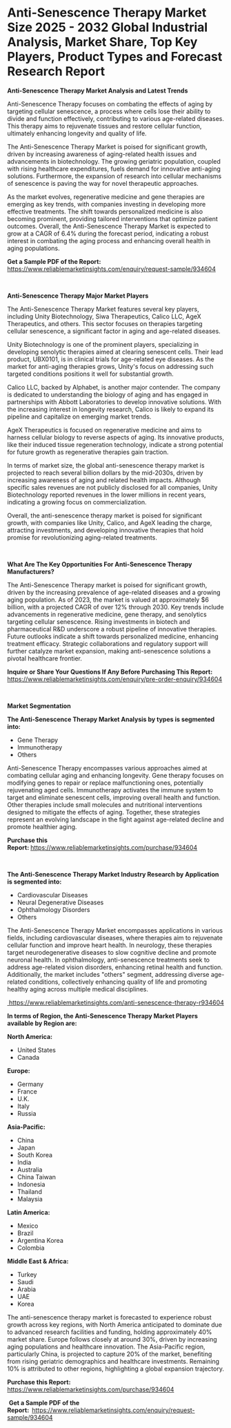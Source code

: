 <p><h1>Anti-Senescence Therapy Market Size 2025 - 2032 Global Industrial Analysis, Market Share, Top Key Players, Product Types and Forecast Research Report</h1></p><p><strong>Anti-Senescence Therapy Market Analysis and Latest Trends</strong></p>
<p><p>Anti-Senescence Therapy focuses on combating the effects of aging by targeting cellular senescence, a process where cells lose their ability to divide and function effectively, contributing to various age-related diseases. This therapy aims to rejuvenate tissues and restore cellular function, ultimately enhancing longevity and quality of life. </p><p>The Anti-Senescence Therapy Market is poised for significant growth, driven by increasing awareness of aging-related health issues and advancements in biotechnology. The growing geriatric population, coupled with rising healthcare expenditures, fuels demand for innovative anti-aging solutions. Furthermore, the expansion of research into cellular mechanisms of senescence is paving the way for novel therapeutic approaches.</p><p>As the market evolves, regenerative medicine and gene therapies are emerging as key trends, with companies investing in developing more effective treatments. The shift towards personalized medicine is also becoming prominent, providing tailored interventions that optimize patient outcomes. Overall, the Anti-Senescence Therapy Market is expected to grow at a CAGR of 6.4% during the forecast period, indicating a robust interest in combating the aging process and enhancing overall health in aging populations.</p></p>
<p><strong>Get a Sample PDF of the Report:&nbsp;</strong> <a href="https://www.reliablemarketinsights.com/enquiry/request-sample/934604?utm_campaign=3568&utm_medium=2&utm_source=Github&utm_content=ia&utm_term=16042025&utm_id=anti-senescence-therapy">https://www.reliablemarketinsights.com/enquiry/request-sample/934604</a></p>
<p>&nbsp;</p>
<p><strong>Anti-Senescence Therapy Major Market Players</strong></p>
<p><p>The Anti-Senescence Therapy Market features several key players, including Unity Biotechnology, Siwa Therapeutics, Calico LLC, AgeX Therapeutics, and others. This sector focuses on therapies targeting cellular senescence, a significant factor in aging and age-related diseases.</p><p>Unity Biotechnology is one of the prominent players, specializing in developing senolytic therapies aimed at clearing senescent cells. Their lead product, UBX0101, is in clinical trials for age-related eye diseases. As the market for anti-aging therapies grows, Unity's focus on addressing such targeted conditions positions it well for substantial growth.</p><p>Calico LLC, backed by Alphabet, is another major contender. The company is dedicated to understanding the biology of aging and has engaged in partnerships with Abbott Laboratories to develop innovative solutions. With the increasing interest in longevity research, Calico is likely to expand its pipeline and capitalize on emerging market trends.</p><p>AgeX Therapeutics is focused on regenerative medicine and aims to harness cellular biology to reverse aspects of aging. Its innovative products, like their induced tissue regeneration technology, indicate a strong potential for future growth as regenerative therapies gain traction.</p><p>In terms of market size, the global anti-senescence therapy market is projected to reach several billion dollars by the mid-2030s, driven by increasing awareness of aging and related health impacts. Although specific sales revenues are not publicly disclosed for all companies, Unity Biotechnology reported revenues in the lower millions in recent years, indicating a growing focus on commercialization.</p><p>Overall, the anti-senescence therapy market is poised for significant growth, with companies like Unity, Calico, and AgeX leading the charge, attracting investments, and developing innovative therapies that hold promise for revolutionizing aging-related treatments.</p></p>
<p>&nbsp;</p>
<p><strong>What Are The Key Opportunities For Anti-Senescence Therapy Manufacturers?</strong></p>
<p><p>The Anti-Senescence Therapy market is poised for significant growth, driven by the increasing prevalence of age-related diseases and a growing aging population. As of 2023, the market is valued at approximately $6 billion, with a projected CAGR of over 12% through 2030. Key trends include advancements in regenerative medicine, gene therapy, and senolytics targeting cellular senescence. Rising investments in biotech and pharmaceutical R&D underscore a robust pipeline of innovative therapies. Future outlooks indicate a shift towards personalized medicine, enhancing treatment efficacy. Strategic collaborations and regulatory support will further catalyze market expansion, making anti-senescence solutions a pivotal healthcare frontier.</p></p>
<p><strong>Inquire or Share Your Questions If Any Before Purchasing This Report:</strong> <a href="https://www.reliablemarketinsights.com/enquiry/pre-order-enquiry/934604?utm_campaign=3568&utm_medium=2&utm_source=Github&utm_content=ia&utm_term=16042025&utm_id=anti-senescence-therapy">https://www.reliablemarketinsights.com/enquiry/pre-order-enquiry/934604</a></p>
<p>&nbsp;</p>
<p><strong>Market Segmentation</strong></p>
<p><strong>The Anti-Senescence Therapy Market Analysis by types is segmented into:</strong></p>
<p><ul><li>Gene Therapy</li><li>Immunotherapy</li><li>Others</li></ul></p>
<p><p>Anti-Senescence Therapy encompasses various approaches aimed at combating cellular aging and enhancing longevity. Gene therapy focuses on modifying genes to repair or replace malfunctioning ones, potentially rejuvenating aged cells. Immunotherapy activates the immune system to target and eliminate senescent cells, improving overall health and function. Other therapies include small molecules and nutritional interventions designed to mitigate the effects of aging. Together, these strategies represent an evolving landscape in the fight against age-related decline and promote healthier aging.</p></p>
<p><strong>Purchase this Report:&nbsp;</strong><a href="https://www.reliablemarketinsights.com/purchase/934604?utm_campaign=3568&utm_medium=2&utm_source=Github&utm_content=ia&utm_term=16042025&utm_id=anti-senescence-therapy">https://www.reliablemarketinsights.com/purchase/934604</a></p>
<p>&nbsp;</p>
<p><strong>The Anti-Senescence Therapy Market Industry Research by Application is segmented into:</strong></p>
<p><ul><li>Cardiovascular Diseases</li><li>Neural Degenerative Diseases</li><li>Ophthalmology Disorders</li><li>Others</li></ul></p>
<p><p>The Anti-Senescence Therapy Market encompasses applications in various fields, including cardiovascular diseases, where therapies aim to rejuvenate cellular function and improve heart health. In neurology, these therapies target neurodegenerative diseases to slow cognitive decline and promote neuronal health. In ophthalmology, anti-senescence treatments seek to address age-related vision disorders, enhancing retinal health and function. Additionally, the market includes "others" segment, addressing diverse age-related conditions, collectively enhancing quality of life and promoting healthy aging across multiple medical disciplines.</p></p>
<p><a href="https://www.reliablemarketinsights.com/anti-senescence-therapy-r934604?utm_campaign=3568&utm_medium=2&utm_source=Github&utm_content=ia&utm_term=16042025&utm_id=anti-senescence-therapy">&nbsp;https://www.reliablemarketinsights.com/anti-senescence-therapy-r934604</a></p>
<p><strong>In terms of Region, the Anti-Senescence Therapy Market Players available by Region are:</strong></p>
<p>
    <p> <strong> North America: </strong>
        <ul>
            <li>United States</li>
            <li>Canada</li>
        </ul>
        </p> 
    <p> <strong> Europe: </strong>
        <ul>
            <li>Germany</li>
            <li>France</li>
            <li>U.K.</li>
            <li>Italy</li>
            <li>Russia</li>
        </ul>
        </p> 
    <p> <strong> Asia-Pacific: </strong>
        <ul>
            <li>China</li>
            <li>Japan</li>
            <li>South Korea</li>
            <li>India</li>
            <li>Australia</li>
            <li>China Taiwan</li>
            <li>Indonesia</li>
            <li>Thailand</li>
            <li>Malaysia</li>
        </ul>
        </p> 
    <p> <strong> Latin America: </strong>
        <ul>
            <li>Mexico</li>
            <li>Brazil</li>
            <li>Argentina Korea</li>
            <li>Colombia</li>
        </ul>
        </p> 
    <p> <strong> Middle East & Africa: </strong>
        <ul>
            <li>Turkey</li>
            <li>Saudi</li>
            <li>Arabia</li>
            <li>UAE</li>
            <li>Korea</li>
        </ul>
    </p>
    </p>
<p><p>The anti-senescence therapy market is forecasted to experience robust growth across key regions, with North America anticipated to dominate due to advanced research facilities and funding, holding approximately 40% market share. Europe follows closely at around 30%, driven by increasing aging populations and healthcare innovation. The Asia-Pacific region, particularly China, is projected to capture 20% of the market, benefiting from rising geriatric demographics and healthcare investments. Remaining 10% is attributed to other regions, highlighting a global expansion trajectory.</p></p>
<p><strong>Purchase this Report: </strong><a href="https://www.reliablemarketinsights.com/purchase/934604?utm_campaign=3568&utm_medium=2&utm_source=Github&utm_content=ia&utm_term=16042025&utm_id=anti-senescence-therapy">https://www.reliablemarketinsights.com/purchase/934604</a></p>
<p>&nbsp;<strong>Get a Sample PDF of the Report:&nbsp;&nbsp;</strong><a href="https://www.reliablemarketinsights.com/enquiry/request-sample/934604?utm_campaign=3568&utm_medium=2&utm_source=Github&utm_content=ia&utm_term=16042025&utm_id=anti-senescence-therapy">https://www.reliablemarketinsights.com/enquiry/request-sample/934604</a></p>
<p><strong></strong></p>
<p><p></p><p></p><p></p></p>